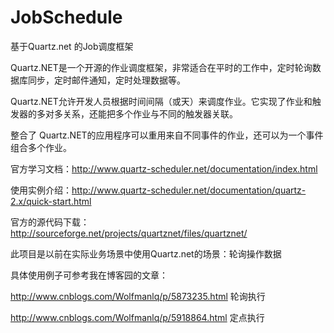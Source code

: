 # JobSchedule
基于Quartz.net 的Job调度框架

Quartz.NET是一个开源的作业调度框架，非常适合在平时的工作中，定时轮询数据库同步，定时邮件通知，定时处理数据等。 

Quartz.NET允许开发人员根据时间间隔（或天）来调度作业。它实现了作业和触发器的多对多关系，还能把多个作业与不同的触发器关联。

整合了 Quartz.NET的应用程序可以重用来自不同事件的作业，还可以为一个事件组合多个作业。

 

官方学习文档：http://www.quartz-scheduler.net/documentation/index.html

使用实例介绍：http://www.quartz-scheduler.net/documentation/quartz-2.x/quick-start.html

官方的源代码下载：http://sourceforge.net/projects/quartznet/files/quartznet/   


此项目是以前在实际业务场景中使用Quartz.net的场景：轮询操作数据

具体使用例子可参考我在博客园的文章：

http://www.cnblogs.com/Wolfmanlq/p/5873235.html 轮询执行


http://www.cnblogs.com/Wolfmanlq/p/5918864.html 定点执行
